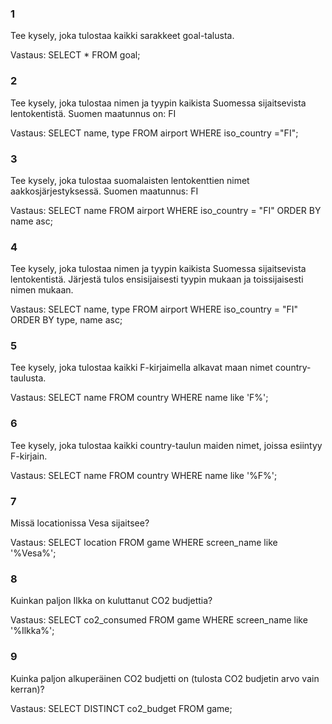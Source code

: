 ### 1
Tee kysely, joka tulostaa kaikki sarakkeet goal-talusta.

Vastaus: SELECT * FROM goal;

### 2
Tee kysely, joka tulostaa nimen ja tyypin kaikista Suomessa sijaitsevista lentokentistä. Suomen maatunnus on: FI

Vastaus: SELECT name, type FROM airport WHERE iso_country ="FI";

### 3
Tee kysely, joka tulostaa suomalaisten lentokenttien nimet aakkosjärjestyksessä. Suomen maatunnus: FI

Vastaus: SELECT name FROM airport WHERE iso_country = "FI" ORDER BY name asc;

### 4

Tee kysely, joka tulostaa nimen ja tyypin kaikista Suomessa sijaitsevista lentokentistä. Järjestä tulos ensisijaisesti tyypin mukaan ja toissijaisesti nimen mukaan.

Vastaus: SELECT name, type FROM airport WHERE iso_country = "FI" ORDER BY type, name asc;

### 5

Tee kysely, joka tulostaa kaikki F-kirjaimella alkavat maan nimet country-taulusta.

Vastaus: SELECT name FROM country WHERE name like 'F%';

### 6

Tee kysely, joka tulostaa kaikki country-taulun maiden nimet, joissa esiintyy F-kirjain.

Vastaus: SELECT name FROM country WHERE name like '%F%';

### 7

Missä locationissa Vesa sijaitsee?

Vastaus: SELECT location FROM game WHERE screen_name like '%Vesa%';

### 8

Kuinkan paljon Ilkka on kuluttanut CO2 budjettia?

Vastaus: SELECT co2_consumed FROM game WHERE screen_name like '%Ilkka%';

### 9

Kuinka paljon alkuperäinen CO2 budjetti on (tulosta CO2 budjetin arvo vain kerran)?

Vastaus: SELECT DISTINCT co2_budget FROM game;
